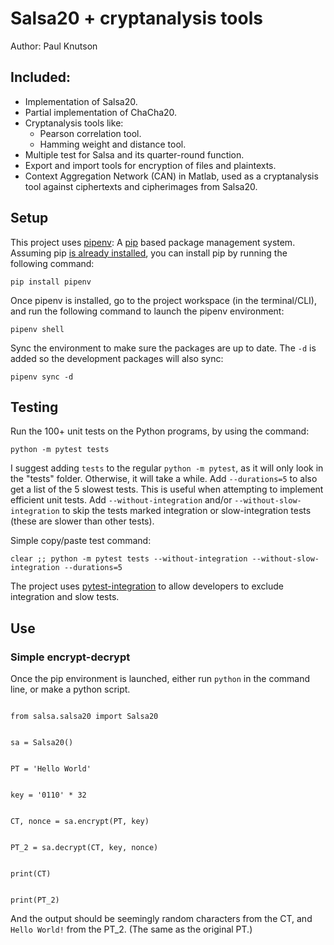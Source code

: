 # Salsa20 + cryptanalysis tools
Author: Paul Knutson


## Included:
* Implementation of Salsa20.
* Partial implementation of ChaCha20.
* Cryptanalysis tools like:
    * Pearson correlation tool.
    * Hamming weight and distance tool.
* Multiple test for Salsa and its quarter-round function.
* Export and import tools for encryption of files and plaintexts.
* Context Aggregation Network (CAN) in Matlab, used as a cryptanalysis tool against ciphertexts and cipherimages from Salsa20.


## Setup
This project uses [pipenv](https://pypi.org/project/pipenv/): A [pip](https://pypi.org/project/pip/) based package management system. Assuming pip [is already installed](https://pip.pypa.io/en/stable/installing/), you can install pip by running the following command:

`pip install pipenv`

Once pipenv is installed, go to the project workspace (in the terminal/CLI), and run the following command to launch the pipenv environment:

`pipenv shell`

Sync the environment to make sure the packages are up to date. The `-d` is added so the development packages will also sync:

`pipenv sync -d`


## Testing
Run the 100+ unit tests on the Python programs, by using the command:

`python -m pytest tests`

I suggest adding `tests` to the regular `python -m pytest`, as it will only look in the "tests" folder. Otherwise, it will take a while.
Add `--durations=5` to also get a list of the 5 slowest tests. This is useful when attempting to implement efficient unit tests.
Add `--without-integration` and/or `--without-slow-integration` to skip the tests marked integration or slow-integration tests (these are slower than other tests).

Simple copy/paste test command:

`clear ;; python -m pytest tests --without-integration --without-slow-integration --durations=5`

The project uses [pytest-integration](https://pypi.org/project/pytest-integration/) to allow developers to exclude integration and slow tests.


## Use

### Simple encrypt-decrypt
Once the pip environment is launched, either run `python` in the command line, or make a python script.

<code>
from salsa.salsa20 import Salsa20
<br>
sa = Salsa20()
<br>
PT = 'Hello World'
<br>
key = '0110' * 32
<br>
CT, nonce = sa.encrypt(PT, key)
<br>
PT_2 = sa.decrypt(CT, key, nonce)
<br>
print(CT)
<br>
print(PT_2)
</code>

And the output should be seemingly random characters from the CT, and `Hello World!` from the PT_2. (The same as the original PT.)
